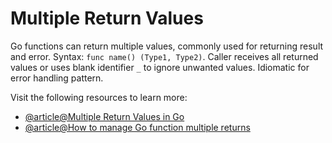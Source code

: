 # Multiple Return Values

Go functions can return multiple values, commonly used for returning result and error. Syntax: `func name() (Type1, Type2)`. Caller receives all returned values or uses blank identifier `_` to ignore unwanted values. Idiomatic for error handling pattern.

Visit the following resources to learn more:

- [@article@Multiple Return Values in Go](https://engineerpalsu.medium.com/multiple-return-values-in-go-7aa5511d3050)
- [@article@How to manage Go function multiple returns](https://labex.io/tutorials/go-how-to-manage-go-function-multiple-returns-419825)